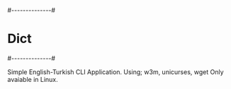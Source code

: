#--------------#	
#     Dict     #
#--------------#

Simple English-Turkish CLI Application.
Using; w3m, unicurses, wget
Only avaiable in Linux.